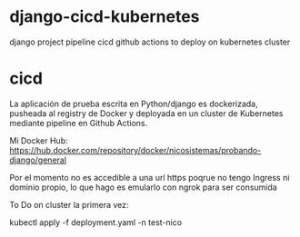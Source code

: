 # django-cicd-kubernetes
django project pipeline cicd github actions to deploy on kubernetes cluster
# cicd
La aplicación de prueba escrita en Python/django es dockerizada, pusheada al registry de Docker y deployada en un cluster de Kubernetes mediante pipeline en Github Actions.

Mi Docker Hub: https://hub.docker.com/repository/docker/nicosistemas/probando-django/general

Por el momento no es accedible a una url https poqrue no tengo Ingress ni dominio propio, lo que hago es emularlo con ngrok para ser consumida


To Do on cluster la primera vez:

kubectl apply -f deployment.yaml -n test-nico
